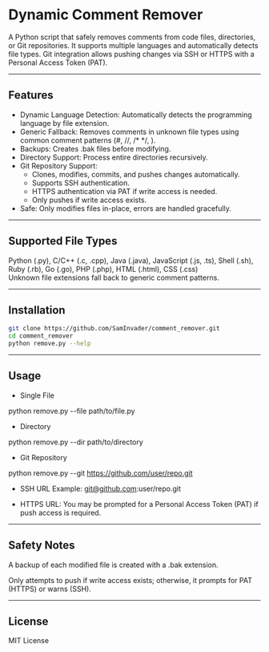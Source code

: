 # Dynamic Comment Remover

A Python script that safely removes comments from code files, directories, or Git repositories. It supports multiple languages and automatically detects file types. Git integration allows pushing changes via SSH or HTTPS with a Personal Access Token (PAT).

---

## Features

- Dynamic Language Detection: Automatically detects the programming language by file extension.  
- Generic Fallback: Removes comments in unknown file types using common comment patterns (#, //, /* */, <!-- -->).  
- Backups: Creates .bak files before modifying.  
- Directory Support: Process entire directories recursively.  
- Git Repository Support:  
  - Clones, modifies, commits, and pushes changes automatically.  
  - Supports SSH authentication.  
  - HTTPS authentication via PAT if write access is needed.  
  - Only pushes if write access exists.  
- Safe: Only modifies files in-place, errors are handled gracefully.  

---

## Supported File Types

Python (.py), C/C++ (.c, .cpp), Java (.java), JavaScript (.js, .ts), Shell (.sh), Ruby (.rb), Go (.go), PHP (.php), HTML (.html), CSS (.css)  
Unknown file extensions fall back to generic comment patterns.

---

## Installation

```bash
git clone https://github.com/SamInvader/comment_remover.git
cd comment_remover
python remove.py --help
```

---

## Usage

- Single File

python remove.py --file path/to/file.py

- Directory

 python remove.py --dir path/to/directory

- Git Repository

python remove.py --git https://github.com/user/repo.git

  - SSH URL Example: git@github.com:user/repo.git

  - HTTPS URL: You may be prompted for a Personal Access Token (PAT) if push access is required.



---

## Safety Notes

A backup of each modified file is created with a .bak extension.

Only attempts to push if write access exists; otherwise, it prompts for PAT (HTTPS) or warns (SSH).



---

## License

MIT License



